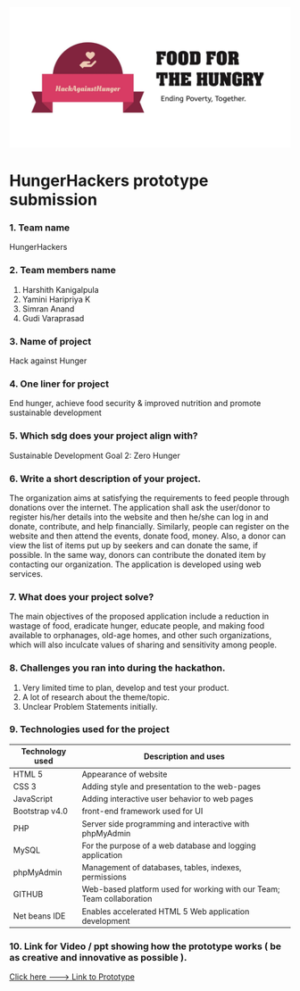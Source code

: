 ![](./logo.jpg)

# HungerHackers prototype submission

### 1. Team name 
HungerHackers

### 2. Team members name 

   1. Harshith Kanigalpula
   2. Yamini Haripriya K
   3. Simran Anand
   4. Gudi Varaprasad

### 3. Name of project

   Hack against Hunger

### 4. One liner for project

   End hunger, achieve food security & improved nutrition and promote sustainable development

### 5. Which sdg does your project align with? 

   Sustainable Development Goal 2: Zero Hunger

### 6. Write a short description of your project.  

The organization aims at satisfying the requirements to feed people through donations over the internet. The application shall ask the user/donor to register his/her details into the website and then he/she can log in and donate, contribute, and help financially. Similarly, people can register on the website and then attend the events, donate food, money. Also, a donor can view the list of items put up by seekers and can donate the same, if possible. In the same way, donors can contribute the donated item by contacting our organization. The application is developed using web services.

### 7. What does your project solve? 

The main objectives of the proposed application include a reduction in wastage of food, eradicate hunger, educate people, and making food available to orphanages, old-age homes, and other such organizations, which will also inculcate values of sharing and sensitivity among people.

### 8. Challenges you ran into during the hackathon.  

   1. Very limited time to plan, develop and test your product.
   2. A lot of research about the theme/topic.
   3. Unclear Problem Statements initially.

### 9. Technologies used for the project 

  | Technology used | Description and uses |
  | --- | --- |
  | HTML 5 | Appearance of website |
  | CSS 3 | Adding style and presentation to the web-pages  |
  | JavaScript | Adding interactive user behavior to web pages |
  | Bootstrap v4.0 | front-end framework used for UI |
  | PHP | Server side programming and interactive with phpMyAdmin |
  | MySQL | For the purpose of a web database and logging application |
  | phpMyAdmin | Management of databases, tables, indexes, permissions |
  | GITHUB | Web-based platform used for working with our Team; Team collaboration |
  | Net beans IDE | Enables accelerated HTML 5 Web application development |
  

### 10. Link for Video / ppt showing how the prototype works ( be as creative and innovative as possible ).  

[Click here ---> Link to Prototype](https://drive.google.com/drive/folders/16jEGES1HQ_davW9gM1JzvR3zj3rcMF1q?usp=sharing)
